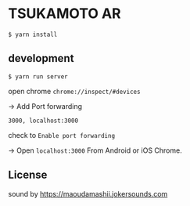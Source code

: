 # TSUKAMOTO AR

```
$ yarn install
```

## development

```
$ yarn run server
```
open chrome `chrome://inspect/#devices`

-> Add Port forwarding
```
3000, localhost:3000
```
check to `Enable port forwarding`

-> Open `localhost:3000` From Android or iOS Chrome.

## License
sound by https://maoudamashii.jokersounds.com
